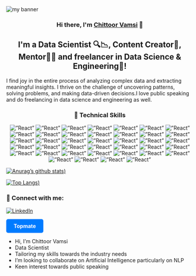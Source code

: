 <img src="https://github.com/chittoorking/banner/assets/56587705/49a607db-230c-4e56-b71a-ac7a5db135d7" alt="my banner">
<h3 align="center">
Hi there, I'm <a href="https://www.linkedin.com/in/vamsi-chittoor/" target="_blank" rel="noreferrer">Chittoor Vamsi</a> 👋
</h3>
<h2 align="center">
I'm a Data Scientist 🔍📉, Content Creator📸, Mentor👨‍💻 and freelancer in Data Science & Engineering🎨!
</h2> 
I find joy in the entire process of analyzing complex data and extracting meaningful insights. I thrive on the challenge of uncovering patterns, solving problems, and making data-driven decisions.I love public speaking and do freelancing in data science and engineering as well.
<br>
<h3 align="center">
💼 Technical Skills
</h3>

<p align="center">
  <span>
<img alt=”React” src="https://img.shields.io/badge/Freelancer-29B2FE?style=for-the-badge&logo=Freelancer&logoColor=white"/>
<img alt=”React” src="https://img.shields.io/badge/MongoDB-%234ea94b.svg?style=for-the-badge&logo=mongodb&logoColor=white"/>
<img alt=”React” src="https://img.shields.io/badge/mysql-%2300f.svg?style=for-the-badge&logo=mysql&logoColor=white"/>
<img alt=”React” src="https://img.shields.io/badge/sqlite-%2307405e.svg?style=for-the-badge&logo=sqlite&logoColor=white"/>
<img alt=”React” src="https://img.shields.io/badge/Anaconda-%2344A833.svg?style=for-the-badge&logo=anaconda&logoColor=white"/>
<img alt=”React” src="https://img.shields.io/badge/Apache%20Hadoop-66CCFF?style=for-the-badge&logo=apachehadoop&logoColor=black"/>
<img alt=”React” src="https://img.shields.io/badge/flask-%23000.svg?style=for-the-badge&logo=flask&logoColor=white"/>
<img alt=”React” src="https://img.shields.io/badge/AWS-%23FF9900.svg?style=for-the-badge&logo=amazon-aws&logoColor=white"/>
<img alt=”React” src="https://img.shields.io/badge/azure-%230072C6.svg?style=for-the-badge&logo=microsoftazure&logoColor=white"/>
<img alt=”React” src="https://img.shields.io/badge/GoogleCloud-%234285F4.svg?style=for-the-badge&logo=google-cloud&logoColor=white"/>
<img alt=”React” src="https://img.shields.io/badge/c-%2300599C.svg?style=for-the-badge&logo=c&logoColor=white"/>
<img alt=”React” src="https://img.shields.io/badge/css3-%231572B6.svg?style=for-the-badge&logo=css3&logoColor=white"/>
<img alt=”React” src="https://img.shields.io/badge/html5-%23E34F26.svg?style=for-the-badge&logo=html5&logoColor=white"/>
<img alt=”React” src="https://img.shields.io/badge/python-3670A0?style=for-the-badge&logo=python&logoColor=ffdd54"/>
<img alt=”React” src="https://img.shields.io/badge/r-%23276DC3.svg?style=for-the-badge&logo=r&logoColor=white"/>
<img alt=”React” src="https://img.shields.io/badge/Keras-%23D00000.svg?style=for-the-badge&logo=Keras&logoColor=white"/>
<img alt=”React” src="https://img.shields.io/badge/Matplotlib-%23ffffff.svg?style=for-the-badge&logo=Matplotlib&logoColor=black"/>
<img alt=”React” src="https://img.shields.io/badge/numpy-%23013243.svg?style=for-the-badge&logo=numpy&logoColor=white"/>
<img alt=”React” src="https://img.shields.io/badge/pandas-%23150458.svg?style=for-the-badge&logo=pandas&logoColor=white"/>
<img alt=”React” src="https://img.shields.io/badge/Plotly-%233F4F75.svg?style=for-the-badge&logo=plotly&logoColor=white"/>
<img alt=”React” src="https://img.shields.io/badge/PyTorch-%23EE4C2C.svg?style=for-the-badge&logo=PyTorch&logoColor=white"/>
<img alt=”React” src="https://img.shields.io/badge/scikit--learn-%23F7931E.svg?style=for-the-badge&logo=scikit-learn&logoColor=white"/>
<img alt=”React” src="https://img.shields.io/badge/SciPy-%230C55A5.svg?style=for-the-badge&logo=scipy&logoColor=%white"/>
<img alt=”React” src="https://img.shields.io/badge/TensorFlow-%23FF6F00.svg?style=for-the-badge&logo=TensorFlow&logoColor=white"/>
<img alt=”React” src="https://img.shields.io/badge/Microsoft_Excel-217346?style=for-the-badge&logo=microsoft-excel&logoColor=white"/>
<img alt=”React” src="https://img.shields.io/badge/Microsoft_PowerPoint-B7472A?style=for-the-badge&logo=microsoft-powerpoint logoColor=white"/>
<img alt=”React” src="https://img.shields.io/badge/Microsoft_Word-2B579A?style=for-the-badge&logo=microsoft-word&logoColor=white"/>
<img alt=”React” src="https://img.shields.io/badge/Linux-FCC624?style=for-the-badge&logo=linux&logoColor=black"/>
<img alt=”React” src="https://img.shields.io/badge/docker-%230db7ed.svg?style=for-the-badge&logo=docker&logoColor=white"/>
<img alt=”React” src="https://img.shields.io/badge/-ElasticSearch-005571?style=for-the-badge&logo=elasticsearch"/>
<img alt=”React” src="https://img.shields.io/badge/kubernetes-%23326ce5.svg?style=for-the-badge&logo=kubernetes&logoColor=white"/>
<img alt=”React” src="https://img.shields.io/badge/Postman-FF6C37?style=for-the-badge&logo=postman&logoColor=white"/>
<img alt=”React” src="https://img.shields.io/badge/terraform-%235835CC.svg?style=for-the-badge&logo=terraform&logoColor=white"/>
<img alt=”React” src="https://img.shields.io/badge/Trello-%23026AA7.svg?style=for-the-badge&logo=Trello&logoColor=white"/>
<img alt=”React” src="https://img.shields.io/badge/Apache%20Airflow-017CEE?style=for-the-badge&logo=Apache%20Airflow&logoColor=white"/>
<img alt=”React” src="https://img.shields.io/badge/jenkins-%232C5263.svg?style=for-the-badge&logo=jenkins&logoColor=white"/>
<img alt=”React” src="https://img.shields.io/badge/linkedin-%230077B5.svg?style=for-the-badge&logo=linkedin&logoColor=white"/>
<img alt=”React” src="https://img.shields.io/badge/git-%23F05033.svg?style=for-the-badge&logo=git&logoColor=white"/>
<img alt=”React” src="https://img.shields.io/badge/github-%23121011.svg?style=for-the-badge&logo=github&logoColor=white"/>
</span>
</p>

[![Anurag’s github stats](https://github-readme-stats.vercel.app/api?username=chittoorking&show_icons=true&theme=radical))](https://github.com/yushi1007)

[![Top Langs](https://github-readme-stats.vercel.app/api/top-langs/?username=chittoorking&layout=compact&theme=radical))](https://github.com/yushi1007)

### 🤝 Connect with me:
[![LinkedIn](https://img.shields.io/badge/linkedin-%230077B5.svg?style=for-the-badge&logo=linkedin&logoColor=white)](https://www.linkedin.com/in/vamsi-chittoor/)

<a href="https://topmate.io/vamsichittoor" target="_blank" rel="noreferrer" style="display: inline-block; background-color: #007bff; color: #fff; padding: 10px 20px; border-radius: 5px; text-decoration: none; font-weight: bold;">Topmate</a>

-  Hi, I’m Chittoor Vamsi
-  Data Scientist
-  Tailoring my skills towards the industry needs
-  I’m looking to collaborate on Artificial Intelligence particularly on NLP
-  Keen interest towards public speaking 

<!---
chittoorking/chittoorking is a ✨ special ✨ repository because its `README.md` (this file) appears on your GitHub profile.
You can click the Preview link to take a look at your changes.
--->
